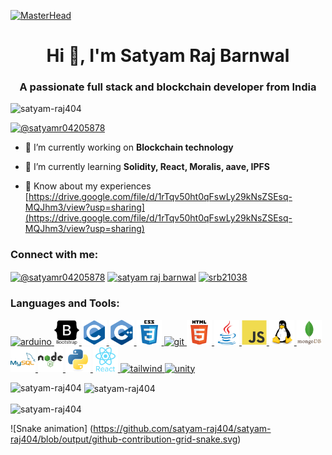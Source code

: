 [![MasterHead](https://tenor.com/bo402.gif)](https://tenor.com/bo402.gif)
<h1 align="center">Hi 👋, I'm Satyam Raj Barnwal</h1>
<h3 align="center">A passionate full stack and blockchain developer from India</h3>
<p align="left"> <img src="https://komarev.com/ghpvc/?username=satyam-raj404&label=Profile%20views&color=0e75b6&style=flat" alt="satyam-raj404" /> </p>

<p align="left"> <a href="https://twitter.com/@satyamr04205878" target="blank"><img src="https://img.shields.io/twitter/follow/@satyamr04205878?logo=twitter&style=for-the-badge" alt="@satyamr04205878" /></a> </p>

- 🔭 I’m currently working on **Blockchain technology**

- 🌱 I’m currently learning **Solidity, React, Moralis, aave, IPFS**

- 📄 Know about my experiences [https://drive.google.com/file/d/1rTqv50ht0qFswLy29kNsZSEsq-MQJhm3/view?usp=sharing](https://drive.google.com/file/d/1rTqv50ht0qFswLy29kNsZSEsq-MQJhm3/view?usp=sharing)

<h3 align="left">Connect with me:</h3>
<p align="left">
<a href="https://twitter.com/@satyamr04205878" target="blank"><img align="center" src="https://raw.githubusercontent.com/rahuldkjain/github-profile-readme-generator/master/src/images/icons/Social/twitter.svg" alt="@satyamr04205878" height="30" width="40" /></a>
<a href="https://linkedin.com/in/satyam raj barnwal" target="blank"><img align="center" src="https://raw.githubusercontent.com/rahuldkjain/github-profile-readme-generator/master/src/images/icons/Social/linked-in-alt.svg" alt="satyam raj barnwal" height="30" width="40" /></a>
<a href="https://www.leetcode.com/srb21038" target="blank"><img align="center" src="https://raw.githubusercontent.com/rahuldkjain/github-profile-readme-generator/master/src/images/icons/Social/leet-code.svg" alt="srb21038" height="30" width="40" /></a>
</p>

<h3 align="left">Languages and Tools:</h3>
<p align="left"> <a href="https://www.arduino.cc/" target="_blank" rel="noreferrer"> <img src="https://cdn.worldvectorlogo.com/logos/arduino-1.svg" alt="arduino" width="40" height="40"/> </a> <a href="https://getbootstrap.com" target="_blank" rel="noreferrer"> <img src="https://raw.githubusercontent.com/devicons/devicon/master/icons/bootstrap/bootstrap-plain-wordmark.svg" alt="bootstrap" width="40" height="40"/> </a> <a href="https://www.cprogramming.com/" target="_blank" rel="noreferrer"> <img src="https://raw.githubusercontent.com/devicons/devicon/master/icons/c/c-original.svg" alt="c" width="40" height="40"/> </a> <a href="https://www.w3schools.com/cpp/" target="_blank" rel="noreferrer"> <img src="https://raw.githubusercontent.com/devicons/devicon/master/icons/cplusplus/cplusplus-original.svg" alt="cplusplus" width="40" height="40"/> </a> <a href="https://www.w3schools.com/css/" target="_blank" rel="noreferrer"> <img src="https://raw.githubusercontent.com/devicons/devicon/master/icons/css3/css3-original-wordmark.svg" alt="css3" width="40" height="40"/> </a> <a href="https://git-scm.com/" target="_blank" rel="noreferrer"> <img src="https://www.vectorlogo.zone/logos/git-scm/git-scm-icon.svg" alt="git" width="40" height="40"/> </a> <a href="https://www.w3.org/html/" target="_blank" rel="noreferrer"> <img src="https://raw.githubusercontent.com/devicons/devicon/master/icons/html5/html5-original-wordmark.svg" alt="html5" width="40" height="40"/> </a> <a href="https://www.java.com" target="_blank" rel="noreferrer"> <img src="https://raw.githubusercontent.com/devicons/devicon/master/icons/java/java-original.svg" alt="java" width="40" height="40"/> </a> <a href="https://developer.mozilla.org/en-US/docs/Web/JavaScript" target="_blank" rel="noreferrer"> <img src="https://raw.githubusercontent.com/devicons/devicon/master/icons/javascript/javascript-original.svg" alt="javascript" width="40" height="40"/> </a> <a href="https://www.linux.org/" target="_blank" rel="noreferrer"> <img src="https://raw.githubusercontent.com/devicons/devicon/master/icons/linux/linux-original.svg" alt="linux" width="40" height="40"/> </a> <a href="https://www.mongodb.com/" target="_blank" rel="noreferrer"> <img src="https://raw.githubusercontent.com/devicons/devicon/master/icons/mongodb/mongodb-original-wordmark.svg" alt="mongodb" width="40" height="40"/> </a> <a href="https://www.mysql.com/" target="_blank" rel="noreferrer"> <img src="https://raw.githubusercontent.com/devicons/devicon/master/icons/mysql/mysql-original-wordmark.svg" alt="mysql" width="40" height="40"/> </a> <a href="https://nodejs.org" target="_blank" rel="noreferrer"> <img src="https://raw.githubusercontent.com/devicons/devicon/master/icons/nodejs/nodejs-original-wordmark.svg" alt="nodejs" width="40" height="40"/> </a> <a href="https://www.python.org" target="_blank" rel="noreferrer"> <img src="https://raw.githubusercontent.com/devicons/devicon/master/icons/python/python-original.svg" alt="python" width="40" height="40"/> </a> <a href="https://reactjs.org/" target="_blank" rel="noreferrer"> <img src="https://raw.githubusercontent.com/devicons/devicon/master/icons/react/react-original-wordmark.svg" alt="react" width="40" height="40"/> </a> <a href="https://tailwindcss.com/" target="_blank" rel="noreferrer"> <img src="https://www.vectorlogo.zone/logos/tailwindcss/tailwindcss-icon.svg" alt="tailwind" width="40" height="40"/> </a> <a href="https://unity.com/" target="_blank" rel="noreferrer"> <img src="https://www.vectorlogo.zone/logos/unity3d/unity3d-icon.svg" alt="unity" width="40" height="40"/> </a> </p>

<p><img align="left" src="https://github-readme-stats.vercel.app/api/top-langs?username=satyam-raj404&show_icons=true&locale=en&layout=compact" alt="satyam-raj404" /></p>

<p>&nbsp;<img align="center" src="https://github-readme-stats.vercel.app/api?username=satyam-raj404&show_icons=true&locale=en" alt="satyam-raj404" /></p>

<p><img align="center" src="https://github-readme-streak-stats.herokuapp.com/?user=satyam-raj404&" alt="satyam-raj404" /></p>

![Snake animation]
(https://github.com/satyam-raj404/satyam-raj404/blob/output/github-contribution-grid-snake.svg)

